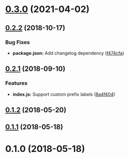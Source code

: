 # [0.3.0](https://github.com/AraBlocks/ara-console/compare/0.2.2...0.3.0) (2021-04-02)



## [0.2.2](https://github.com/AraBlocks/ara-console/compare/0.2.1...0.2.2) (2018-10-17)


### Bug Fixes

* **package.json:** Add changelog dependency ([f474cfa](https://github.com/AraBlocks/ara-console/commit/f474cfa21288cdd0aac7b7495696540b048f521e))



## [0.2.1](https://github.com/AraBlocks/ara-console/compare/0.1.2...0.2.1) (2018-09-10)


### Features

* **index.js:** Support custom prefix labels ([8a4f404](https://github.com/AraBlocks/ara-console/commit/8a4f404f3227c317df5098014c6d5750a7bbf3b1))



## [0.1.2](https://github.com/AraBlocks/ara-console/compare/0.1.1...0.1.2) (2018-05-20)



## [0.1.1](https://github.com/AraBlocks/ara-console/compare/0.1.0...0.1.1) (2018-05-18)



# 0.1.0 (2018-05-18)



